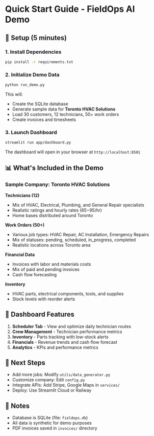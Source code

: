 # Quick Start Guide - FieldOps AI Demo

## 🚀 Setup (5 minutes)

### 1. Install Dependencies
```bash
pip install -r requirements.txt
```

### 2. Initialize Demo Data
```bash
python run_demo.py
```

This will:
- Create the SQLite database
- Generate sample data for **Toronto HVAC Solutions**
- Load 30 customers, 12 technicians, 50+ work orders
- Create invoices and timesheets

### 3. Launch Dashboard
```bash
streamlit run app/dashboard.py
```

The dashboard will open in your browser at `http://localhost:8501`

## 📊 What's Included in the Demo

### Sample Company: Toronto HVAC Solutions

**Technicians (12)**
- Mix of HVAC, Electrical, Plumbing, and General Repair specialists
- Realistic ratings and hourly rates ($65-$95/hr)
- Home bases distributed around Toronto

**Work Orders (50+)**
- Various job types: HVAC Repair, AC Installation, Emergency Repairs
- Mix of statuses: pending, scheduled, in_progress, completed
- Realistic locations across Toronto area

**Financial Data**
- Invoices with labor and materials costs
- Mix of paid and pending invoices
- Cash flow forecasting

**Inventory**
- HVAC parts, electrical components, tools, and supplies
- Stock levels with reorder alerts

## 🎯 Dashboard Features

1. **Scheduler Tab** - View and optimize daily technician routes
2. **Crew Management** - Technician performance metrics
3. **Inventory** - Parts tracking with low-stock alerts
4. **Financials** - Revenue trends and cash flow forecast
5. **Analytics** - KPIs and performance metrics

## 🔧 Next Steps

- Add more jobs: Modify `utils/data_generator.py`
- Customize company: Edit `config.py`
- Integrate APIs: Add Stripe, Google Maps in `services/`
- Deploy: Use Streamlit Cloud or Railway

## 📝 Notes

- Database is SQLite (file: `fieldops.db`)
- All data is synthetic for demo purposes
- PDF invoices saved in `invoices/` directory

